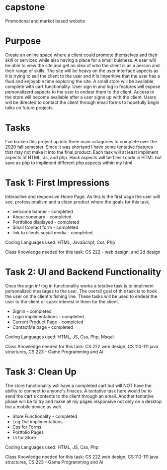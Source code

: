 # capstone
Promotional and market based website

# Purpose
  Create an online space where a client could promote themselves and their skill or serviced while also having a place for a small buisness. A user will be able to view the site and get an idea of who the client is as a person and their range of skills. The site will be heavy on the user interface aspects as it is trying to sell the client to the user and it is imperitive that the user has a fluid and enjoyable time exploring the site. A small store will be available, complete with cart functionality. User sign in and log in features will expose personalizerd aspects to the user to endear them to the client. Access to the store will become available after a user signs up with the client. Users will be directed to contact the client through email forms to hopefully begin talks on future projects.
  
# Tasks
  I've broken this project up into three main catagories to complete over the 2020 fall semester. Since it was shortand I have some tentative features that may not make it into the final product. Each task will at least impliment aspects of HTML, Js, and php. Hack aspects will be files I code in HTML but save as php to impliment different php aspects within my html
  
# Task 1: First Impressions
  Interactive and responsive Home Page. As this is the first page the user will see, professionalism and a clean product where the goals for this task.
  * welcome banner - completed
  * About summary - completed
  * Portfolios displayed - completed
  * Small Contact form - completed
  * link to clients social media - completed
  
  Coding Languages used: HTML, JavaScript, Css, Php
  
  Class Knowledge needed for this task: CS 222 - web design, and 2d design
  
  # Task 2: UI and Backend Functionality
  Once the sign in/ log in functionality works a tetative task is to impliment personalized messages to the user. The overall goal of this task is to hook the user on the client's fishing line. These tasks will be used to endear the user to the client or spark interest in them for the client.
  * Signin - completed
  * Login implimentations - completed
  * Current Product Page - completed
  * ContactMe page - completed
 
 Coding Languages used: HTML, JS, Css, Php, Msquli
 
 Class Knowledge needed for this task: CS 222 web design, CS 110-111 java structures, CS 223 - Game Programming and Ai
  
  # Task 3: Clean Up
  The store functionality will have a completed cart but will NOT have the ability to connect to anyone's finaces. A tentative task here would be to send the cart's contents to the client through an email. Another tentative phase will be to try and make all my pages responsive not only on a desktop but a mobile device as well.
  * Store Functionality - completed
  * Log Out implimentations
  * Css for Forms
  * Portfolio Pages
  * Ui for Store
  
  Coding Languages used: HTML, JS, Css, Php
 
 Class Knowledge needed for this task: CS 222 web design, CS 110-111 java structures, CS 223 - Game Programming and Ai
